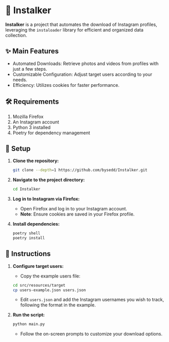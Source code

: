 # 📸 Instalker

**Instalker** is a project that automates the download of Instagram profiles, leveraging
the `instaloader` library for efficient and organized data collection.

## ✨ Main Features

* Automated Downloads: Retrieve photos and videos from profiles with just a few steps.
* Customizable Configuration: Adjust target users according to your needs.
* Efficiency: Utilizes cookies for faster performance.

## 🛠️ Requirements

1. Mozilla Firefox
2. An Instagram account
3. Python 3 installed
4. Poetry for dependency management

## 🚀 Setup

1. **Clone the repository:**

    ```bash
    git clone --depth=1 https://github.com/bysedd/Instalker.git
    ```

2. **Navigate to the project directory:**

    ```bash
    cd Instalker
    ```

3. **Log in to Instagram via Firefox:**
    * Open Firefox and log in to your Instagram account.
    * **Note**: Ensure cookies are saved in your Firefox profile.

4. **Install dependencies:**

    ```bash
    poetry shell
    poetry install
    ```

## 📝 Instructions

1. **Configure target users:**
    * Copy the example users file:

    ```bash
    cd src/resources/target
    cp users-example.json users.json
    ```

    * Edit `users.json` and add the Instagram usernames you wish to track,
    following the format in the example.

2. **Run the script:**

    ```bash
    python main.py
    ```

    * Follow the on-screen prompts to customize your download options.
